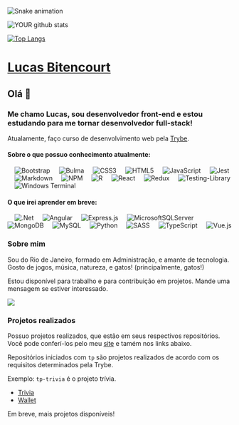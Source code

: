 ![Snake animation](https://github.com/xlucasbitencourt/xlucasbitencourt/blob/output/github-contribution-grid-snake.svg)

![YOUR github stats](https://github-readme-stats.vercel.app/api?username=xlucasbitencourt&theme=city_lights&show_icons=true&count_private=true)

[![Top Langs](https://github-readme-stats.vercel.app/api/top-langs/?username=xlucasbitencourt&layout=compact)](https://github.com/anuraghazra/github-readme-stats)


# [Lucas Bitencourt](https://lucasbitencourt.com.br)

## Olá 👋 

### Me chamo Lucas, sou desenvolvedor front-end e estou estudando para me tornar desenvolvedor full-stack!

Atualamente, faço curso de desenvolvimento web pela [Trybe](https://www.betrybe.com/).

#### Sobre o que possuo conhecimento atualmente:

&nbsp;&nbsp;&nbsp; ![Bootstrap](https://img.shields.io/badge/bootstrap-%23563D7C.svg?style=for-the-badge&logo=bootstrap&logoColor=white)
&nbsp;&nbsp;&nbsp; ![Bulma](https://img.shields.io/badge/bulma-00D0B1?style=for-the-badge&logo=bulma&logoColor=white)
&nbsp;&nbsp;&nbsp; ![CSS3](https://img.shields.io/badge/css3-%231572B6.svg?style=for-the-badge&logo=css3&logoColor=white)
&nbsp;&nbsp;&nbsp; ![HTML5](https://img.shields.io/badge/html5-%23E34F26.svg?style=for-the-badge&logo=html5&logoColor=white)
&nbsp;&nbsp;&nbsp; ![JavaScript](https://img.shields.io/badge/javascript-%23323330.svg?style=for-the-badge&logo=javascript&logoColor=%23F7DF1E)
&nbsp;&nbsp;&nbsp; ![Jest](https://img.shields.io/badge/-jest-%23C21325?style=for-the-badge&logo=jest&logoColor=white)
&nbsp;&nbsp;&nbsp; ![Markdown](https://img.shields.io/badge/markdown-%23000000.svg?style=for-the-badge&logo=markdown&logoColor=white)
&nbsp;&nbsp;&nbsp; ![NPM](https://img.shields.io/badge/NPM-%23000000.svg?style=for-the-badge&logo=npm&logoColor=white)
&nbsp;&nbsp;&nbsp; ![R](https://img.shields.io/badge/r-%23276DC3.svg?style=for-the-badge&logo=r&logoColor=white)
&nbsp;&nbsp;&nbsp; ![React](https://img.shields.io/badge/react-%2320232a.svg?style=for-the-badge&logo=react&logoColor=%2361DAFB)
&nbsp;&nbsp;&nbsp; ![Redux](https://img.shields.io/badge/redux-%23593d88.svg?style=for-the-badge&logo=redux&logoColor=white)
&nbsp;&nbsp;&nbsp; ![Testing-Library](https://img.shields.io/badge/-TestingLibrary-%23E33332?style=for-the-badge&logo=testing-library&logoColor=white)
&nbsp;&nbsp;&nbsp; ![Windows Terminal](https://img.shields.io/badge/Windows%20Terminalt-%234D4D4D.svg?style=for-the-badge&logo=windows-terminal&logoColor=white)

#### O que irei aprender em breve: 

&nbsp;&nbsp;&nbsp; ![.Net](https://img.shields.io/badge/.NET-5C2D91?style=for-the-badge&logo=.net&logoColor=white)
&nbsp;&nbsp;&nbsp; ![Angular](https://img.shields.io/badge/angular-%23DD0031.svg?style=for-the-badge&logo=angular&logoColor=white)
&nbsp;&nbsp;&nbsp; ![Express.js](https://img.shields.io/badge/express.js-%23404d59.svg?style=for-the-badge&logo=express&logoColor=%2361DAFB)
&nbsp;&nbsp;&nbsp; ![MicrosoftSQLServer](https://img.shields.io/badge/Microsoft%20SQL%20Sever-CC2927?style=for-the-badge&logo=microsoft%20sql%20server&logoColor=white)
&nbsp;&nbsp;&nbsp; ![MongoDB](https://img.shields.io/badge/MongoDB-%234ea94b.svg?style=for-the-badge&logo=mongodb&logoColor=white)
&nbsp;&nbsp;&nbsp; ![MySQL](https://img.shields.io/badge/mysql-%2300f.svg?style=for-the-badge&logo=mysql&logoColor=white)
&nbsp;&nbsp;&nbsp; ![Python](https://img.shields.io/badge/python-3670A0?style=for-the-badge&logo=python&logoColor=ffdd54)
&nbsp;&nbsp;&nbsp; ![SASS](https://img.shields.io/badge/SASS-hotpink.svg?style=for-the-badge&logo=SASS&logoColor=white)
&nbsp;&nbsp;&nbsp; ![TypeScript](https://img.shields.io/badge/typescript-%23007ACC.svg?style=for-the-badge&logo=typescript&logoColor=white)
&nbsp;&nbsp;&nbsp; ![Vue.js](https://img.shields.io/badge/vuejs-%2335495e.svg?style=for-the-badge&logo=vuedotjs&logoColor=%234FC08D)

### Sobre mim

Sou do Rio de Janeiro, formado em Administração, e amante de tecnologia.
Gosto de jogos, música, natureza, e gatos! (principalmente, gatos!)

Estou disponível para trabalho e para contribuição em projetos. Mande uma mensagem se estiver interessado.


[<img src="https://img.shields.io/badge/linkedin-%230077B5.svg?&style=for-the-badge&logo=linkedin&logoColor=white" />](https://www.linkedin.com/in/lucasbitencourt/) 

### Projetos realizados

Possuo projetos realizados, que estão em seus respectivos repositórios.
Você pode conferí-los pelo meu [site](https://lucasbitencourt.com.br) e tamém nos links abaixo.

Repositórios iniciados com `tp` são projetos realizados de acordo com os requisitos determinados pela Trybe.

Exemplo: `tp-trivia` é o projeto trívia.

- [Trivia](https://github.com/xlucasbitencourt/tp-trivia)
- [Wallet](https://github.com/xlucasbitencourt/tp-wallet)

Em breve, mais projetos disponíveis!
